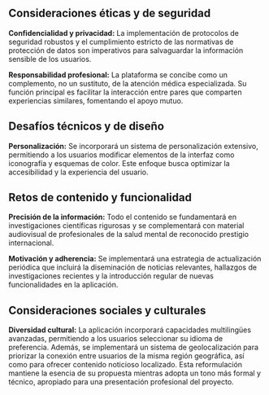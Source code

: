 ## Consideraciones éticas y de seguridad

**Confidencialidad y privacidad:** La implementación de protocolos de seguridad robustos y el cumplimiento estricto de las normativas de protección de datos son imperativos para salvaguardar la información sensible de los usuarios.

**Responsabilidad profesional:** La plataforma se concibe como un complemento, no un sustituto, de la atención médica especializada. Su función principal es facilitar la interacción entre pares que comparten experiencias similares, fomentando el apoyo mutuo.

## Desafíos técnicos y de diseño

**Personalización:** Se incorporará un sistema de personalización extensivo, permitiendo a los usuarios modificar elementos de la interfaz como iconografía y esquemas de color. Este enfoque busca optimizar la accesibilidad y la experiencia del usuario.

## Retos de contenido y funcionalidad

**Precisión de la información:** Todo el contenido se fundamentará en investigaciones científicas rigurosas y se complementará con material audiovisual de profesionales de la salud mental de reconocido prestigio internacional.

**Motivación y adherencia:** Se implementará una estrategia de actualización periódica que incluirá la diseminación de noticias relevantes, hallazgos de investigaciones recientes y la introducción regular de nuevas funcionalidades en la aplicación.

## Consideraciones sociales y culturales

**Diversidad cultural:** La aplicación incorporará capacidades multilingües avanzadas, permitiendo a los usuarios seleccionar su idioma de preferencia. Además, se implementará un sistema de geolocalización para priorizar la conexión entre usuarios de la misma región geográfica, así como para ofrecer contenido noticioso localizado. Esta reformulación mantiene la esencia de su propuesta mientras adopta un tono más formal y técnico, apropiado para una presentación profesional del proyecto.